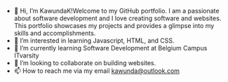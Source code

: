 - 👋 Hi, I’m KawundaK!Welcome to my GitHub portfolio. I am a passionate about software development and I love creating software and websites. This portfolio showcases my projects and provides a glimpse into my skills and accomplishments. 
- 👀 I’m interested in learning Javascript, HTML, and CSS.
- 🌱 I’m currently learning Software Development at Belgium Campus ITvarsity
- 💞️ I’m looking to collaborate on building websites.
- 📫 How to reach me via my email kawunda@outlook.com

<!---
KawundaK/KawundaK is a ✨ special ✨ repository because its `README.md` (this file) appears on your GitHub profile.
You can click the Preview link to take a look at your changes.
--->
